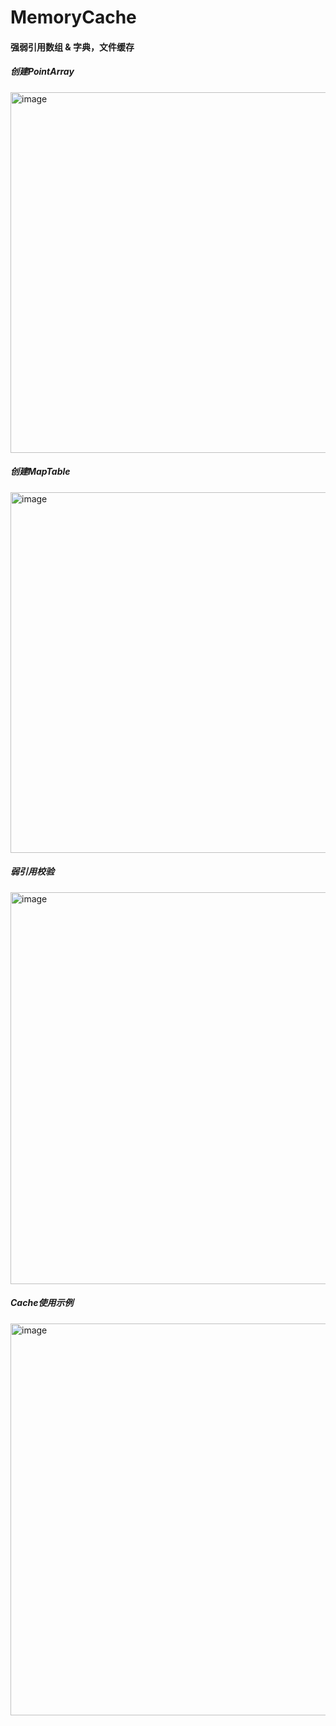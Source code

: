 # MemoryCache

#### 强弱引用数组 & 字典，文件缓存

##### 创建PointArray
<img width="577" alt="image" src="https://user-images.githubusercontent.com/13111933/155184700-003b0225-b354-4872-9599-df14b977a29c.png">

##### 创建MapTable
<img width="577" alt="image" src="https://user-images.githubusercontent.com/13111933/155184770-c50bde1a-a51e-4378-8e56-045058376373.png">

##### 弱引用校验
<img width="627" alt="image" src="https://user-images.githubusercontent.com/13111933/155184856-c348c18f-3b3d-4685-b2fc-92831b42cf7f.png">

##### Cache使用示例
<img width="627" alt="image" src="https://user-images.githubusercontent.com/13111933/155185345-372e1b6e-bce7-4e27-b714-f5c05c22fc3f.png">
